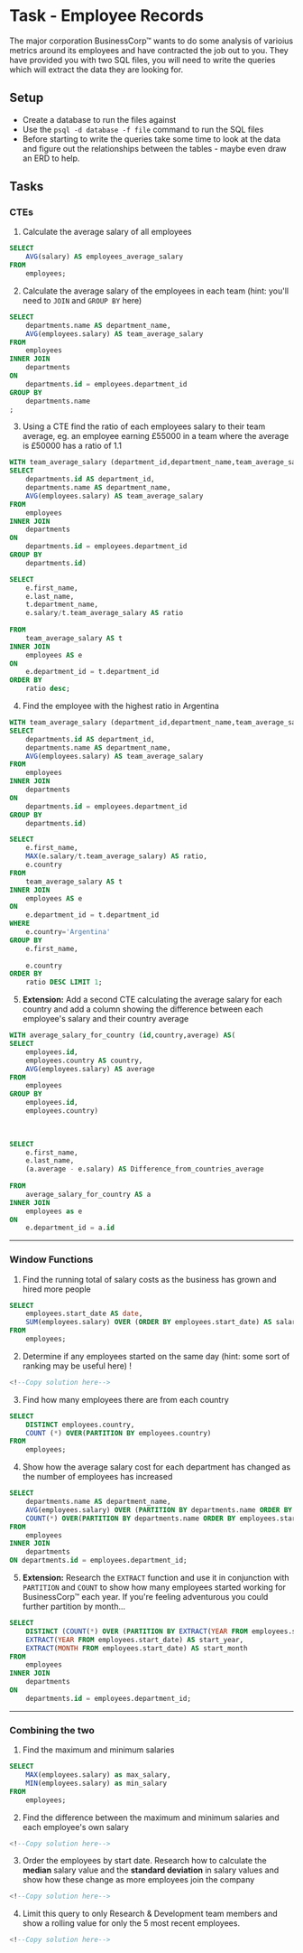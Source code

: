 # Task - Employee Records

The major corporation BusinessCorp&#8482; wants to do some analysis of varioius metrics around its employees and have contracted the job out to you. They have provided you with two SQL files, you will need to write the queries which will extract the data they are looking for.

## Setup

- Create a database to run the files against
- Use the `psql -d database -f file` command to run the SQL files
- Before starting to write the queries take some time to look at the data and figure out the relationships between the tables - maybe even draw an ERD to help.

## Tasks

### CTEs

1) Calculate the average salary of all employees

```sql
SELECT 
	AVG(salary) AS employees_average_salary 
FROM 
	employees; 
```

2) Calculate the average salary of the employees in each team (hint: you'll need to `JOIN` and `GROUP BY` here)

```sql
SELECT 
	departments.name AS department_name,
	AVG(employees.salary) AS team_average_salary
FROM 
	employees
INNER JOIN
	departments
ON 
	departments.id = employees.department_id
GROUP BY
	departments.name
;
```

3) Using a CTE find the ratio of each employees salary to their team average, eg. an employee earning £55000 in a team where the average is £50000 has a ratio of 1.1

```sql
WITH team_average_salary (department_id,department_name,team_average_salary) AS(
SELECT 
	departments.id AS department_id,
	departments.name AS department_name,
	AVG(employees.salary) AS team_average_salary
FROM 
	employees
INNER JOIN
	departments
ON 
	departments.id = employees.department_id
GROUP BY
	departments.id)

SELECT 
	e.first_name,
	e.last_name,
	t.department_name,
	e.salary/t.team_average_salary AS ratio
	
FROM 
	team_average_salary AS t
INNER JOIN
	employees AS e
ON
	e.department_id = t.department_id
ORDER BY
	ratio desc;
```

4) Find the employee with the highest ratio in Argentina

```sql
WITH team_average_salary (department_id,department_name,team_average_salary) AS(
SELECT 
	departments.id AS department_id,
	departments.name AS department_name,
	AVG(employees.salary) AS team_average_salary
FROM 
	employees
INNER JOIN
	departments
ON 
	departments.id = employees.department_id
GROUP BY
	departments.id)

SELECT 
	e.first_name,
	MAX(e.salary/t.team_average_salary) AS ratio,
	e.country
FROM 
	team_average_salary AS t
INNER JOIN
	employees AS e
ON
	e.department_id = t.department_id
WHERE
	e.country='Argentina'
GROUP BY
	e.first_name,
	
	e.country
ORDER BY
	ratio DESC LIMIT 1;
```

5) **Extension:** Add a second CTE calculating the average salary for each country and add a column showing the difference between each employee's salary and their country average

```sql
WITH average_salary_for_country (id,country,average) AS(
SELECT
	employees.id, 
	employees.country AS country,
	AVG(employees.salary) AS average
FROM
	employees
GROUP BY
	employees.id,
	employees.country)
	
	

SELECT 
	e.first_name,
	e.last_name,
	(a.average - e.salary) AS Difference_from_countries_average
	
FROM 
	average_salary_for_country AS a
INNER JOIN
	employees as e
ON
	e.department_id	= a.id
```

---

### Window Functions

1) Find the running total of salary costs as the business has grown and hired more people

```sql
SELECT 
	employees.start_date AS date,
	SUM(employees.salary) OVER (ORDER BY employees.start_date) AS salary_costs
FROM 
	employees;
```

2) Determine if any employees started on the same day (hint: some sort of ranking may be useful here) !

```sql
<!--Copy solution here-->
```

3) Find how many employees there are from each country

```sql
SELECT
	DISTINCT employees.country, 
	COUNT (*) OVER(PARTITION BY employees.country)
FROM 
	employees;
```

4) Show how the average salary cost for each department has changed as the number of employees has increased 

```sql
SELECT
	departments.name AS department_name,
	AVG(employees.salary) OVER (PARTITION BY departments.name ORDER BY employees.start_date) AS department_average_salary,
	COUNT(*) OVER(PARTITION BY departments.name ORDER BY employees.start_date) AS number_of_employees	
FROM
	employees
INNER JOIN
	departments
ON departments.id = employees.department_id;

```

5) **Extension:** Research the `EXTRACT` function and use it in conjunction with `PARTITION` and `COUNT` to show how many employees started working for BusinessCorp&#8482; each year. If you're feeling adventurous you could further partition by month...

```sql
SELECT 
	DISTINCT (COUNT(*) OVER (PARTITION BY EXTRACT(YEAR FROM employees.start_date))) AS number_of_employees, 
	EXTRACT(YEAR FROM employees.start_date) AS start_year,
	EXTRACT(MONTH FROM employees.start_date) AS start_month	
FROM
	employees
INNER JOIN
	departments
ON 
	departments.id = employees.department_id;

```

---

### Combining the two

1) Find the maximum and minimum salaries

```sql
SELECT
	MAX(employees.salary) as max_salary,
	MIN(employees.salary) as min_salary
FROM
	employees;
```

2) Find the difference between the maximum and minimum salaries and each employee's own salary

```sql
<!--Copy solution here-->
```

3) Order the employees by start date. Research how to calculate the **median** salary value and the **standard deviation** in salary values and show how these change as more employees join the company

```sql
<!--Copy solution here-->
```

4) Limit this query to only Research & Development team members and show a rolling value for only the 5 most recent employees.

```sql
<!--Copy solution here-->
```

